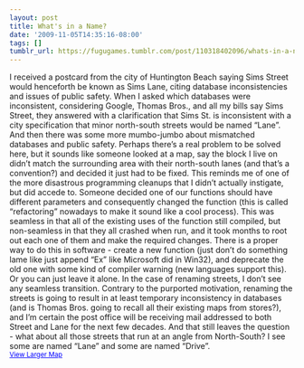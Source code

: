 ```yaml
---
layout: post
title: What's in a Name?
date: '2009-11-05T14:35:16-08:00'
tags: []
tumblr_url: https://fugugames.tumblr.com/post/110318402096/whats-in-a-name
---
```

I received a postcard from the city of Huntington Beach saying Sims Street would henceforth be known as Sims Lane, citing database inconsistencies and issues of public safety. When I asked which databases were inconsistent, considering Google, Thomas Bros., and all my bills say Sims Street, they answered with a clarification that Sims St. is inconsistent with a city specification that minor north-south streets would be named “Lane”. And then there was some more mumbo-jumbo about mismatched databases and public safety. Perhaps there’s a real problem to be solved here, but it sounds like someone looked at a map, say the block I live on didn’t match the surrounding area with their north-south lanes (and that’s a convention?) and decided it just had to be fixed. This reminds me of one of the more disastrous programming cleanups that I didn’t actually instigate, but did accede to. Someone decided one of our functions should have different parameters and consequently changed the function (this is called “refactoring” nowadays to make it sound like a cool process). This was seamless in that all of the existing uses of the function still compiled, but non-seamless in that they all crashed when run, and it took months to root out each one of them and make the required changes. There is a proper way to do this in software - create a new function (just don’t do something lame like just append “Ex” like Microsoft did in Win32), and deprecate the old one with some kind of compiler warning (new languages support this). Or you can just leave it alone. In the case of renaming streets, I don’t see any seamless transition. Contrary to the purported motivation, renaming the streets is going to result in at least temporary inconsistency in databases (and is Thomas Bros. going to recall all their existing maps from stores?), and I’m certain the post office will be receiving mail addressed to both Street and Lane for the next few decades. And that still leaves the question - what about all those streets that run at an angle from North-South? I see some are named “Lane” and some are named “Drive”.  
<small><a href="http://maps.google.com/maps?q=sims+st+92649&amp;oe=utf-8&amp;client=firefox-a&amp;ie=UTF8&amp;gl=us&amp;ei=4R_zSo_MDIXwsgPG-P0C&amp;ved=0CAkQ8gEwAA&amp;hq=&amp;hnear=Sims+St,+Huntington+Beach,+Orange,+California+92649&amp;z=15&amp;ll=33.715405,-118.047915&amp;source=embed" style="color:#0000FF;text-align:left">View Larger Map</a></small>

